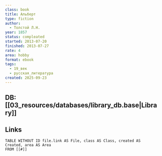 ```yaml
---
class: book
title: Альберт
type: fiction
author:
  - Толстой Л.Н.
year: 1857
status: compleated
started: 2013-07-20
finished: 2013-07-27
rate: 4
area: hobby
format: ebook
tags:
  - 19_век
  - русская_литература
created: 2025-09-23
---
```

## DB: [[03_resources/databases/library_db.base|Library]]

## Links

```dataview
TABLE WITHOUT ID file.link AS File, class AS Class, created AS Created, area AS Area
FROM [[#]]
````